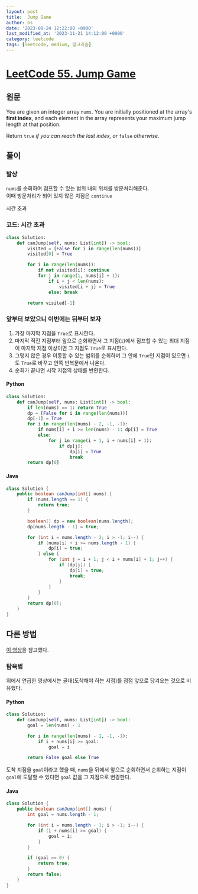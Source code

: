 ```yaml
---
layout: post
title:  Jump Game
author: bs
date: '2023-08-24 12:22:00 +0900'
last_modified_at: '2023-11-21 14:12:00 +0900'
category: leetcode
tags: [leetcode, medium, 알고리즘]
---
```


# [LeetCode 55. Jump Game](https://leetcode.com/problems/jump-game/)

## 원문
You are given an integer array `nums`. You are initially positioned at the array's **first index**, and each element in the array represents your maximum jump length at that position.

Return `true` *if you can reach the last index, or* `false` *otherwise*.

## 풀이
### 발상
`nums`를 순회하며 점프할 수 있는 범위 내의 위치를 방문처리해준다.<br>
이때 방문처리가 되어 있지 않은 지점은 `continue`

시간 초과

### 코드: 시간 초과
```python
class Solution:
    def canJump(self, nums: List[int]) -> bool:
        visited = [False for i in range(len(nums))]
        visited[0] = True

        for i in range(len(nums)):
            if not visited[i]: continue
            for j in range(1, nums[i] + 1):
                if i + j < len(nums):
                    visited[i + j] = True
                else: break

        return visited[-1]
```

### 앞부터 보았으니 이번에는 뒤부터 보자
1. 가장 마지막 지점을 `True`로 표시한다.
2. 마지막 직전 지점부터 앞으로 순회하면서 그 지점(`i`)에서 점프할 수 있는 최대 지점이 마지막 지점 이상이면 그 지점도 `True`로 표시한다.
3. 그렇지 않은 경우 이동할 수 있는 범위를 순회하며 그 안에 `True`인 지점이 있으면 `i`도 `True`로 바꾸고 안쪽 반복문에서 나온다.
4. 순회가 끝나면 시작 지점의 상태를 반환한다.

#### Python
```python
class Solution:
    def canJump(self, nums: List[int]) -> bool:
        if len(nums) == 1: return True
        dp = [False for i in range(len(nums))]
        dp[-1] = True
        for i in range(len(nums) - 2, -1, -1):
            if nums[i] + i >= len(nums) - 1: dp[i] = True
            else:
                for j in range(i + 1, i + nums[i] + 1):
                    if dp[j]:
                        dp[i] = True
                        break
        return dp[0]
```

#### Java
```java
class Solution {
    public boolean canJump(int[] nums) {
        if (nums.length == 1) {
            return true;
        }

        boolean[] dp = new boolean[nums.length];
        dp[nums.length - 1] = true;

        for (int i = nums.length - 2; i > -1; i--) {
            if (nums[i] + i >= nums.length - 1) {
                dp[i] = true;
            } else {
                for (int j = i + 1; j < i + nums[i] + 1; j++) {
                    if (dp[j]) {
                        dp[i] = true;
                        break;
                    }
                }
            }
        }
        return dp[0];
    }
}
```

## 다른 방법
[이 영상](https://www.youtube.com/watch?v=Yan0cv2cLy8)을 참고했다.

### 탐욕법
위에서 언급한 영상에서는 골대(도착해야 하는 지점)를 점점 앞으로 당겨오는 것으로 비유했다.

#### Python
```python
class Solution:
    def canJump(self, nums: List[int]) -> bool:
        goal = len(nums) - 1

        for i in range(len(nums) - 1, -1, -1):
            if i + nums[i] >= goal:
                goal = i

        return False goal else True
```

도착 지점을 `goal`이라고 했을 때, `nums`을 뒤에서 앞으로 순회하면서 순회하는 지점이 `goal`에 도달할 수 있다면 `goal` 값을 그 지점으로 변경한다.

#### Java
```java
class Solution {
    public boolean canJump(int[] nums) {
        int goal = nums.length - 1;

        for (int i = nums.length - 1; i > -1; i--) {
            if (i + nums[i] >= goal) {
                goal = i;
            }
        }

        if (goal == 0) {
            return true;
        }
        return false;
    }
}
```